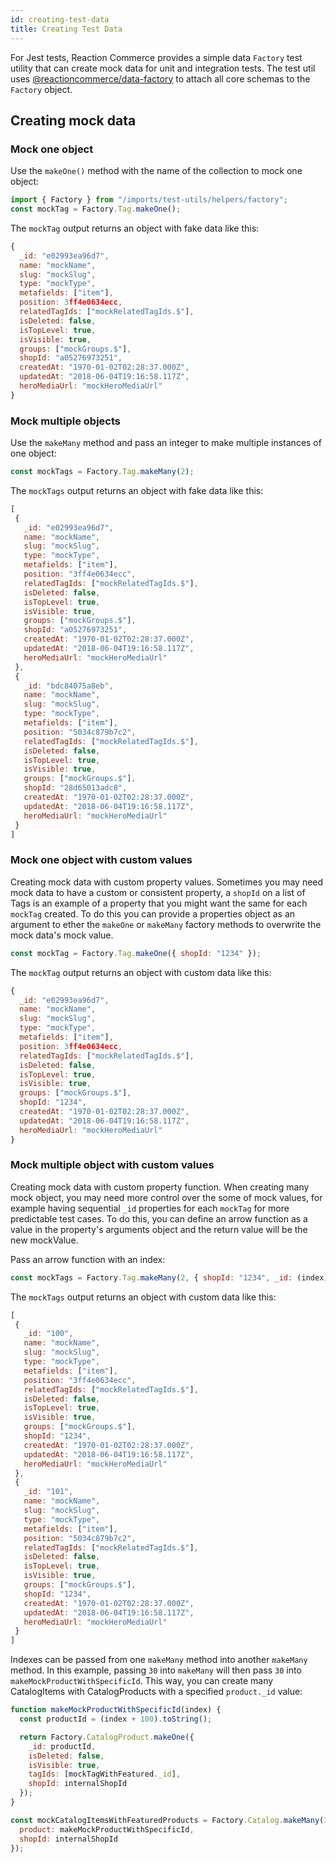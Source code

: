 ```yaml
---
id: creating-test-data
title: Creating Test Data
---
```


For Jest tests, Reaction Commerce provides a simple data `Factory` test utility that can create mock data for unit and integration tests. The test util uses [@reactioncommerce/data-factory](https://github.com/reactioncommerce/data-factory) to attach all core schemas to the `Factory` object.

## Creating mock data

### Mock one object

Use the `makeOne()` method with the name of the collection to mock one object:

``` js
import { Factory } from "/imports/test-utils/helpers/factory";
const mockTag = Factory.Tag.makeOne();
```

The `mockTag` output returns an object with fake data like this:

```js
{
  _id: "e02993ea96d7",
  name: "mockName",
  slug: "mockSlug",
  type: "mockType",
  metafields: ["item"],
  position: 3ff4e0634ecc,
  relatedTagIds: ["mockRelatedTagIds.$"],
  isDeleted: false,
  isTopLevel: true,
  isVisible: true,
  groups: ["mockGroups.$"],
  shopId: "a05276973251",
  createdAt: "1970-01-02T02:28:37.000Z",
  updatedAt: "2018-06-04T19:16:58.117Z",
  heroMediaUrl: "mockHeroMediaUrl"
}
```

### Mock multiple objects

Use the `makeMany` method and pass an integer to make multiple instances of one object:

```js
const mockTags = Factory.Tag.makeMany(2);
```

The `mockTags` output returns an object with fake data like this:
```js
[
 {
   _id: "e02993ea96d7",
   name: "mockName",
   slug: "mockSlug",
   type: "mockType",
   metafields: ["item"],
   position: "3ff4e0634ecc",
   relatedTagIds: ["mockRelatedTagIds.$"],
   isDeleted: false,
   isTopLevel: true,
   isVisible: true,
   groups: ["mockGroups.$"],
   shopId: "a05276973251",
   createdAt: "1970-01-02T02:28:37.000Z",
   updatedAt: "2018-06-04T19:16:58.117Z",
   heroMediaUrl: "mockHeroMediaUrl"
 },
 {
   _id: "bdc84075a8eb",
   name: "mockName",
   slug: "mockSlug",
   type: "mockType",
   metafields: ["item"],
   position: "5034c879b7c2",
   relatedTagIds: ["mockRelatedTagIds.$"],
   isDeleted: false,
   isTopLevel: true,
   isVisible: true,
   groups: ["mockGroups.$"],
   shopId: "28d65013adc8",
   createdAt: "1970-01-02T02:28:37.000Z",
   updatedAt: "2018-06-04T19:16:58.117Z",
   heroMediaUrl: "mockHeroMediaUrl"
 }
]
```

### Mock one object with custom values

Creating mock data with custom property values. Sometimes you may need mock data to have a custom or consistent property, a `shopId` on a list of Tags is an example of a property that you might want the same for each `mockTag` created. To do this you can provide a properties object as an argument to ether the `makeOne` or `makeMany` factory methods to overwrite the mock data's mock value.

``` js
const mockTag = Factory.Tag.makeOne({ shopId: "1234" });
```


The `mockTag` output returns an object with custom data like this:
```js
{
  _id: "e02993ea96d7",
  name: "mockName",
  slug: "mockSlug",
  type: "mockType",
  metafields: ["item"],
  position: 3ff4e0634ecc,
  relatedTagIds: ["mockRelatedTagIds.$"],
  isDeleted: false,
  isTopLevel: true,
  isVisible: true,
  groups: ["mockGroups.$"],
  shopId: "1234",
  createdAt: "1970-01-02T02:28:37.000Z",
  updatedAt: "2018-06-04T19:16:58.117Z",
  heroMediaUrl: "mockHeroMediaUrl"
}
```

### Mock multiple object with custom values

Creating mock data with custom property function. When creating many mock object, you may need more control over the some of mock values, for example having sequential `_id` properties for each `mockTag` for more predictable test cases. To do this, you can define an arrow function as a value in the property's arguments object and the return value will be the new mockValue.

Pass an arrow function with an index:

``` js
const mockTags = Factory.Tag.makeMany(2, { shopId: "1234", _id: (index) => (index + 100).toString() });
```

The `mockTags` output returns an object with custom data like this:

```js
[
 {
   _id: "100",
   name: "mockName",
   slug: "mockSlug",
   type: "mockType",
   metafields: ["item"],
   position: "3ff4e0634ecc",
   relatedTagIds: ["mockRelatedTagIds.$"],
   isDeleted: false,
   isTopLevel: true,
   isVisible: true,
   groups: ["mockGroups.$"],
   shopId: "1234",
   createdAt: "1970-01-02T02:28:37.000Z",
   updatedAt: "2018-06-04T19:16:58.117Z",
   heroMediaUrl: "mockHeroMediaUrl"
 },
 {
   _id: "101",
   name: "mockName",
   slug: "mockSlug",
   type: "mockType",
   metafields: ["item"],
   position: "5034c879b7c2",
   relatedTagIds: ["mockRelatedTagIds.$"],
   isDeleted: false,
   isTopLevel: true,
   isVisible: true,
   groups: ["mockGroups.$"],
   shopId: "1234",
   createdAt: "1970-01-02T02:28:37.000Z",
   updatedAt: "2018-06-04T19:16:58.117Z",
   heroMediaUrl: "mockHeroMediaUrl"
 }
]
```

Indexes can be passed from one `makeMany` method into another `makeMany` method. In this example, passing `30` into `makeMany` will then pass `30` into `makeMockProductWithSpecificId`. This way, you can create many CatalogItems with CatalogProducts with a specified `product._id` value:

```js
function makeMockProductWithSpecificId(index) {
  const productId = (index + 100).toString();

  return Factory.CatalogProduct.makeOne({
    _id: productId,
    isDeleted: false,
    isVisible: true,
    tagIds: [mockTagWithFeatured._id],
    shopId: internalShopId
  });
}

const mockCatalogItemsWithFeaturedProducts = Factory.Catalog.makeMany(30, {
  product: makeMockProductWithSpecificId,
  shopId: internalShopId
});
```
